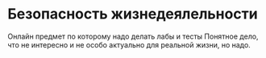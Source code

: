 # Безопасность жизнедеялельности
Онлайн предмет по которому надо делать лабы и тесты
Понятное дело, что не интересно и не особо актуально для реальной жизни, но надо.
